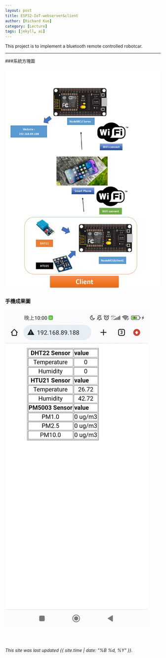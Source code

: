 ```yaml
---
layout: post
title: ESP32-IoT-webserver&client
author: [Richard Kuo]
category: [Lecture]
tags: [jekyll, ai]
---
```


This project is to implement a bluetooth remote controlled robotcar.

---
###系統方塊圖

![](https://github.com/fairpus/MCU-Arduinoproject/blob/main/images/ESP32-IoT-webserver%26client/ESP32-IoT-webserver%26client_page-0001.jpg?raw=true)


### 手機成果圖
![](https://github.com/fairpus/MCU-Arduinoproject/blob/main/images/tmp_Screenshot_2023-05-04-22-00-22-418_com.android.chrome7173030717357315761(1).jpg?raw=true)

<br>
<br>

*This site was last updated {{ site.time | date: "%B %d, %Y" }}.*

